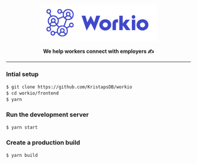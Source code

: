 <p align="center">
<img height=100 src="../.assets/workio_logo.png"/>
</p>
<p align="center">
<strong>We help workers connect with employers ✍️</strong>
</p>

---

### Intial setup

```bash
$ git clone https://github.com/KristapsDB/workio
$ cd workio/frontend
$ yarn
```

### Run the development server

```bash
$ yarn start
```

### Create a production build

```bash
$ yarn build
```
